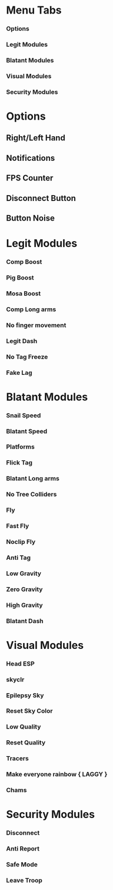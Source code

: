 # Menu Tabs
### Options
### Legit Modules
### Blatant Modules
### Visual Modules
### Security Modules

# Options

## Right/Left Hand  
## Notifications  
## FPS Counter  
## Disconnect Button  
## Button Noise

# Legit Modules
### Comp Boost
### Pig Boost
### Mosa Boost
### Comp Long arms
### No finger movement
### Legit Dash
### No Tag Freeze
### Fake Lag

# Blatant Modules
### Snail Speed
### Blatant Speed
### Platforms
### Flick Tag
### Blatant Long arms
### No Tree Colliders
### Fly
### Fast Fly
### Noclip Fly
### Anti Tag
### Low Gravity
### Zero Gravity
### High Gravity
### Blatant Dash

# Visual Modules
### Head ESP
### skyclr
### Epilepsy Sky
### Reset Sky Color
### Low Quality
### Reset Quality
### Tracers
### Make everyone rainbow { LAGGY }
### Chams

# Security Modules
### Disconnect
### Anti Report
### Safe Mode
### Leave Troop
